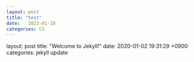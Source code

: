 ```yaml
---
layout: post
title: "test"
date:   2023-01-10
categories: CS
---
```




layout: post
title:  "Welcome to Jekyll!"
date:   2020-01-02 19:31:29 +0900
categories: jekyll update
